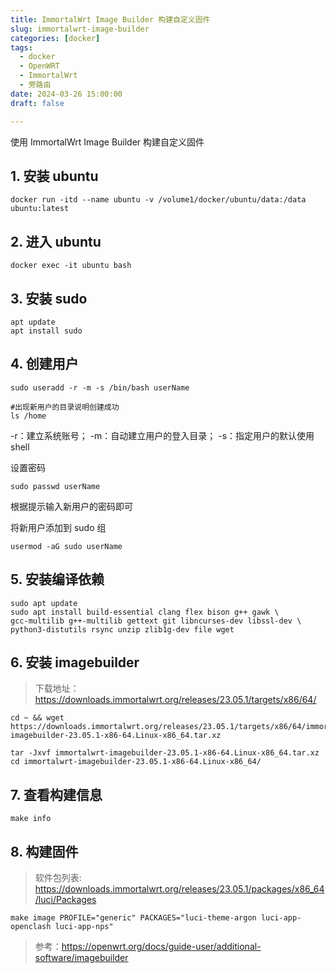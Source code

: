 ```yaml
---
title: ImmortalWrt Image Builder 构建自定义固件
slug: immortalwrt-image-builder
categories: [docker]
tags:
  - docker
  - OpenWRT
  - ImmortalWrt
  - 旁路由
date: 2024-03-26 15:00:00
draft: false

---
```


使用 ImmortalWrt Image Builder 构建自定义固件

<!--more-->

## 1. 安装 ubuntu

```
docker run -itd --name ubuntu -v /volume1/docker/ubuntu/data:/data ubuntu:latest
```

## 2. 进入 ubuntu

```
docker exec -it ubuntu bash
```

## 3. 安装 sudo

```
apt update
apt install sudo
```

## 4. 创建用户

```
sudo useradd -r -m -s /bin/bash userName

#出现新用户的目录说明创建成功
ls /home
```

-r：建立系统账号；
-m：自动建立用户的登入目录；
-s：指定用户的默认使用 shell

设置密码

```
sudo passwd userName
```

根据提示输入新用户的密码即可

将新用户添加到 sudo 组

```
usermod -aG sudo userName
```

## 5. 安装编译依赖

```
sudo apt update
sudo apt install build-essential clang flex bison g++ gawk \
gcc-multilib g++-multilib gettext git libncurses-dev libssl-dev \
python3-distutils rsync unzip zlib1g-dev file wget
```

## 6. 安装 imagebuilder

> 下载地址：
> https://downloads.immortalwrt.org/releases/23.05.1/targets/x86/64/

```
cd ~ && wget https://downloads.immortalwrt.org/releases/23.05.1/targets/x86/64/immortalwrt-imagebuilder-23.05.1-x86-64.Linux-x86_64.tar.xz

tar -Jxvf immortalwrt-imagebuilder-23.05.1-x86-64.Linux-x86_64.tar.xz
cd immortalwrt-imagebuilder-23.05.1-x86-64.Linux-x86_64/
```

## 7. 查看构建信息

```
make info
```

## 8. 构建固件

> 软件包列表:
> https://downloads.immortalwrt.org/releases/23.05.1/packages/x86_64/luci/Packages

```
make image PROFILE="generic" PACKAGES="luci-theme-argon luci-app-openclash luci-app-nps"
```

> 参考：https://openwrt.org/docs/guide-user/additional-software/imagebuilder
